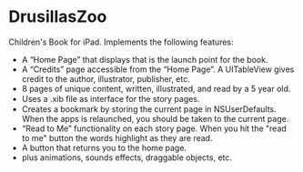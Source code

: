DrusillasZoo
============

Children's Book for iPad. Implements the following features:
<ul>
<li>A “Home Page” that displays that is the launch point for the book.
<li>A “Credits” page accessible from the “Home Page”. A UITableView gives
credit to the author, illustrator, publisher, etc. 
<li>8 pages of unique content, written, illustrated, and read by a 5 year old.
<li>Uses a .xib ﬁle as interface for the story pages.
<li>Creates a bookmark by storing the current page in NSUserDefaults. When the apps 
is relaunched, you should be taken to the current page.
<li>“Read to Me” functionality on each story page. When you hit the "read to me" button the words highlight as they are read. 
<li>A button that returns you to the home page.
<li> plus animations, sounds effects, draggable objects, etc.
</ul>
